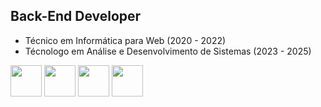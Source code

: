 ## Back-End Developer

- Técnico em Informática para Web (2020 - 2022)
- Técnologo em Análise e Desenvolvimento de Sistemas (2023 - 2025)

<div style="display: inline">
            <img width='50' height='50' src="https://cdn.jsdelivr.net/gh/devicons/devicon@latest/icons/java/java-original.svg" />
  <img width='50' height='50' src="https://cdn.jsdelivr.net/gh/devicons/devicon@latest/icons/javascript/javascript-original.svg" />
  <img width='50' height='50' src="https://cdn.jsdelivr.net/gh/devicons/devicon@latest/icons/mysql/mysql-original-wordmark.svg" />
  <img width='50' height='50' src="https://cdn.jsdelivr.net/gh/devicons/devicon@latest/icons/react/react-original.svg" />
</div>
